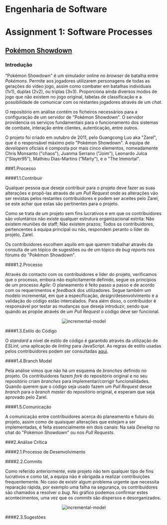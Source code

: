 # **Engenharia de Software**
# Assignment 1: Software Processes

## [Pokémon Showdown](https://www.pokemonshowdown.com)

### Introdução

"Pokémon Showdown" é um simulador online no *browser* de batalha entre *Pokémons*.
Permite aos jogadores utilizarem personagens de todas as gerações do vídeo jogo, assim como combater em batalhas individuais (1v1), duplas (2v2), ou triplas (3v3).
Proporciona ainda diversos modos de jogo que não existem no jogo original, tabelas de classificação e a possibilidade de comunicar com os restantes jogadores através de um *chat*.

O repositório em análise contém os ficheiros necessários para a configuração de um servidor de "Pokémon Showdown". O servidor providencia os serviços fundamentais para o funcionamento dos sistemas de combate, interação entre clientes, autenticação, entre outros.

O projeto foi criado em outubro de 2011, pelo Guangcong Luo aka "Zarel", que é o responsável máximo pelo "Pokémon Showdown". A equipa de *developers* oficiais é composta por mais cinco elementos, nomeadamente Chris Monsanto ("chaos"), Juanma Serrano ("Joim"), Leonardo Julca ("Slayer95"), Mathieu Dias-Martins ("Marty"), e o "The Immortal".

###1.Processo

####1.1.Contribuir

Qualquer pessoa que deseje contribuir para o projeto deve fazer as suas alterações e propô-las através de um *Pull Request* onde as alterações vão ser revistas pelos restantes contribuidores e podem ser aceites pelo Zarel, se este achar que estas são pertinentes para o projeto.

Como se trata de um projeto sem fins lucrativos e em que os contribuidores são voluntários não existe qualquer estrutura organizacional estrita: Não existem reuniões de staff; Não existem prazos; Todos os contribuidores, pertencentes à equipa principal ou não, respondem peranto o líder do projeto, Zarel.

Os contribuidores escolhem aquilo em que querem trabalhar através da consulta de um tópico de sugestões ou de um tópico de *bug reports* nos fórums do "Pokémon Showdown".

####1.2.Processo

Através do contacto com os contribuidores e líder do projeto, verificamos que o processo, embora não explicitamente definido, segue os princípios de um processo *Agile*: O planeamento é feito passo a passo e de acordo com os requerimentos e *feedback* dos utilizadores.
Segue também um modelo incremental, em que a especificação, *design*/desenvolvimento e a validação do código estão intercalados. Para além disso, o contribuidor é responsável por testar as mudanças que deseja introduzir, sendo que quando as propõe através de um *Pull Request* o código deve ser funcional.

<p align="center">
  <img src="https://cloud.githubusercontent.com/assets/15113826/19389757/13eaace0-921d-11e6-88d3-40cde5a0016d.png" alt="incremental-model"/>
</p>

####1.3.Estilo do Código

O *standard* a nível de estilo de código é garantido através da utilização de *ESLint*, uma aplicação de *linting* para JavaScript. As regras de estilo usadas pelos contribuidores podem ser consultadas [aqui](https://github.com/Zarel/Pokemon-Showdown/blob/master/.eslintrc).

####1.4.Branch Model

Pela análise vimos que não há um esquema de *branches* definido no projeto. Os contribuidores fazem *fork* do repositório original e no seu repositório criam *branches* para implementar/corrigir funcionalidades. Quando querem que o código seja usado fazem um *Pull Request* desse *branch* para o *branch master* do repositório original, e esperam que seja aprovado pelo Zarel.

####1.5.Comunicação

A comunicação entre contribuidores acerca do planeamento e futuro do projeto, assim como de quaisquer alterações que estejam a ser implementadas, é feita essencialmente em dois canais: Na sala *Develop* no chat do "Pokémon Showdown" ou nos *Pull Requests*.


###2.Análise Crítica

####2.1.Processo de Desenvolvimento




####2.2.Commits

Como referido anteriormente, este projeto não tem qualquer tipo de fins lucrativos e como tal, a equipa não é obrigada a realizar contribuições frequentemente. No caso de existir algum problema urgente que necessita reparação rápida, por exemplo uma falha na segurança, os contribuidores são chamados a resolver o *bug*. No gráfico podemos confirmar estes acontecimentos, uma vez que os *commits* são dispersos e desorganizados.

<p align="center">
    <img src="https://cloud.githubusercontent.com/assets/17515494/19391548/0e4bb916-9225-11e6-84e7-162d4627f638.png"  alt="incremental-model"/>
</p>




####2.3.Sugestões
